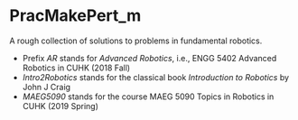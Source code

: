 # PracMakePert_m
A rough collection of solutions to problems in fundamental robotics.
* Prefix *AR* stands for *Advanced Robotics*, i.e., ENGG 5402 Advanced Robotics in CUHK (2018 Fall)
* *Intro2Robotics* stands for the classical book *Introduction to Robotics* by John J Craig
* *MAEG5090* stands for the course MAEG 5090 Topics in Robotics in CUHK (2019 Spring)
